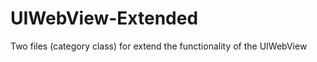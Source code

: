 UIWebView-Extended
==================

Two files (category class) for extend the functionality of the UIWebView